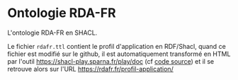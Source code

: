 # Ontologie RDA-FR

L'ontologie RDA-FR en SHACL.

Le fichier ``rdafr.ttl`` contient le profil d'application en RDF/Shacl, quand ce fichier est modifié sur le github, il est automatiquement transformé en HTML par l'outil https://shacl-play.sparna.fr/play/doc (cf [code source](https://github.com/transition-bibliographique/ontologie-rda-fr/blob/5e6e46b60f0516f22a164195d64887f3b0538988/Dockerfile#L38-L43)) et il se retrouve alors sur l'URL https://rdafr.fr/profil-application/
